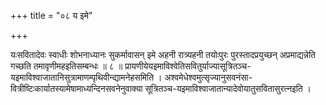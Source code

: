 +++
title = "०८ य इमे"

+++

यःसवितादेवः स्वाधीः शोभनाध्यानः सुकर्मावासन् इमे अहनी रात्र्यहनी तयोःपुरः पुरस्तादप्रयुच्छन् अप्रमाद्यन्नेति गच्छति तमावृणीमहइतिसम्बन्धः ॥ ८ ॥ प्रायणीयेयइमाविश्वेतिसवितुर्याज्यासूत्रितञ्च-यइमाविश्वाजातानिसुत्रामाणम्पृथिवीन्द्यामनेहसमिति । अश्वमेधेश्वमुत्सृज्यानुसवनंसा- वित्रीष्टिःकार्यातस्यामेषामाध्यन्दिनसवनेनुवाक्या सूत्रितञ्च-यइमाविश्वाजातान्यादेवोयातुसवितासुरत्नइति ।